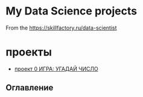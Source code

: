  # My Data Science projects

From  the  https://skillfactory.ru/data-scientist
# проекты
* [проект 0 ИГРА: УГАДАЙ ЧИСЛО](https://github.com/dmitruy11/DMITRIY/blob/master/project_0)

## Оглавление
